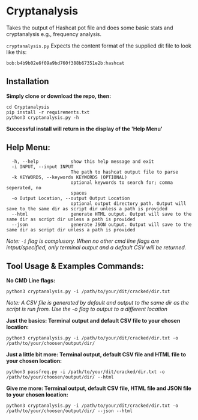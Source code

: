 # Cryptanalysis
Takes the output of Hashcat pot file and does some basic stats and cryptanalysis e.g., frequency analysis.

`cryptanalysis.py` Expects the content format of the supplied dit file to look like this:

`bob:b4b9b02e6f09a9bd760f388b67351e2b:hashcat`

## Installation
**Simply clone or download the repo, then:**

```text
cd Cryptanalysis
pip install -r requirements.txt
python3 cryptanalysis.py -h
```
**Successful install will return in the display of the 'Help Menu'**

## Help Menu:
```
  -h, --help            show this help message and exit
  -i INPUT, --input INPUT
                        The path to hashcat output file to parse
  -k KEYWORDS, --keywords KEYWORDS (OPTIONAL)
                        optional keywords to search for; comma seperated, no
                        spaces
  -o Output Location, --output Output Location
                        optional output directory path. Output will save to the same dir as script dir unless a path is provided
  --html                generate HTML output. Output will save to the same dir as script dir unless a path is provided
  --json                generate JSON output. Output will save to the same dir as script dir unless a path is provided
```
_Note: `-i` flag is complusory. When no other cmd line flags are intput/specified, only terminal output and a default CSV will be returned._

## Tool Usage & Examples Commands:

**No CMD Line flags:**
```text
python3 cryptanalysis.py -i /path/to/your/dit/cracked/dir.txt
```
_Note: A CSV file is generated by default and output to the same dir as the script is run from. Use the -o flag to output to a different location_

**Just the basics: Terminal output and default CSV file to your chosen location:**
```text
python3 cryptanalysis.py -i /path/to/your/dit/cracked/dir.txt -o /path/to/your/choosen/output/dir/
```
**Just a little bit more: Terminal output, default CSV file and HTML file  to your chosen location:**
```text
python3 passfreq.py -i /path/to/your/dit/cracked/dir.txt -o /path/to/your/choosen/output/dir/ --html
```
**Give me more: Terminal output, default CSV file, HTML file and JSON file to your chosen location:**
```text
python3 cryptanalysis.py -i /path/to/your/dit/cracked/dir.txt -o /path/to/your/choosen/output/dir/ --json --html
```
